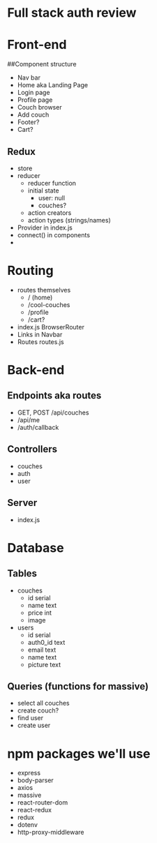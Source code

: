 # Full stack auth review



# Front-end

##Component structure

* Nav bar
* Home aka Landing Page
* Login page
* Profile page
* Couch browser
* Add couch
* Footer?
* Cart?

## Redux

* store
* reducer
    * reducer function
    * initial state
        * user: null
        * couches?
    * action creators
    * action types (strings/names)
* Provider in index.js
* connect() in components
* 

# Routing

* routes themselves
    * / (home)
    * /cool-couches
    * /profile
    * /cart?
* index.js BrowserRouter
* Links in Navbar
* Routes routes.js


# Back-end

## Endpoints aka routes

* GET, POST /api/couches
* /api/me
* /auth/callback

## Controllers

* couches
* auth 
* user


## Server

* index.js

# Database

## Tables

* couches
    * id serial
    * name text
    * price int
    * image
* users
    * id serial
    * auth0_id text
    * email text
    * name text
    * picture text

## Queries (functions for massive)

* select all couches
* create couch?
* find user
* create user

# npm packages we'll use
* express
* body-parser
* axios
* massive
* react-router-dom
* react-redux
* redux
* dotenv
* http-proxy-middleware